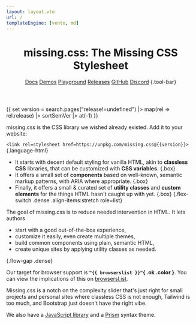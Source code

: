 ```yaml
---
layout: layout.vto
url: /
templateEngine: [vento, md]
---
```


<header>

# <span class=allcaps>missing<wbr>.css<v-h>:</v-h></span> <sub-title>The Missing CSS Stylesheet</sub-title>

<nav>

[Docs](/docs/) 
[Demos](/demos/) 
[Playground](/playground/) 
[Releases](/releases/) 
[GitHub](https://github.com/bigskysoftware/missing) 
[Discord](https://htmx.org/discord)
{.tool-bar}

</nav>

</header>

<main>

{{ set version = search.pages("release!=undefined") |>
    map(rel => rel.release) |> sortSemVer |> at(-1) }}

missing.css is the CSS library we wished already existed.
Add it to your website:

`<link rel=stylesheet href=https://unpkg.com/missing.css@{{version}}>`{.language-html}

 * It starts with decent default styling for vanilla HTML, akin to **classless CSS** libraries, that can be customized with **CSS variables.** {.box}
 * It offers a small set of **components** based on well-known, semantic markup patterns, with ARIA where appropriate. {.box}
 * Finally, it offers a small & curated set of **utility classes** and **custom elements** for the things HTML hasn't caught up with yet. {.box}
{.flex-switch .dense .align-items:stretch role=list}

The goal of missing.css is to reduce needed intervention in HTML. It lets
authors

 - start with a good out-of-the-box experience,
 - customize it easily, even create multiple themes,
 - build common components using plain, semantic HTML,
 - create unique sites by applying utility classes as needed.

{.flow-gap .dense}

Our target for browser support is **`"{{ browserslist }}"`{ .ok .color }**.
You can view the implications of this on <a href="https://browsersl.ist/#q={{ browserslist }}">browsersl.ist</a>.

<!--
Though it's quite early, there are a few sites using missing.css:

 - <https://hyperscript.org>
 - <https://denizaksimsek.com>
 - <https://github.com/chapmandu/cfwheels-htmx-crud>
 - <https://www.davidaflood.com>
-->

Missing.css is a notch on the complexity slider that's just right for small projects and personal sites where 
 classless CSS is not enough,
 Tailwind is too much, and
 Bootstrap just doesn't have the right vibe.

We also have a [JavaScript library](/docs/js) and a [Prism](https://prismjs.com) syntax theme.

</main>
